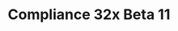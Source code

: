 ---
layout: post
title: Compliance 32x Beta 11
permalink: /compliance32x/B11
comments: true
comments-id: 1.17.0-32x-Beta-11
header-img: https://database.faithfulpack.net/images/website/posts/32x/B11.jpg

long_text: Part 1 of Caves and Cliffs is here, and our awesome contributors have already delivered plenty of textures for it! Enjoy the all-new mobs and blocks of the update&#58; Discover the stunningly beautiful amethyst geodes and brutally slaughter masses of glow squids for glow ink sacs, only to find out that both of these features only have a single practical use. Now you can perform any of these, and much more, with the beauty of high-quality double-the-resolution textures! Oh, and also axolotls. Who doesn't love axolotls?

main_changelog: changelogs/compliance32

downloads:
  - 1.17 for Java Edition:
      GitHub: https://github.com/Faithful-Resource-Pack/Faithful-Java-32x/releases/download/beta-11/Compliance-32x-Java-Beta-11.zip
      CurseForge: https://www.curseforge.com/minecraft/texture-packs/compliance-32x/download/3358884
  - 1.17.0 for Bedrock Edition:
      GitHub: https://github.com/Faithful-Resource-Pack/Faithful-Bedrock-32x/releases/download/beta-11/Compliance-32x-Bedrock-Beta-11.mcpack
---